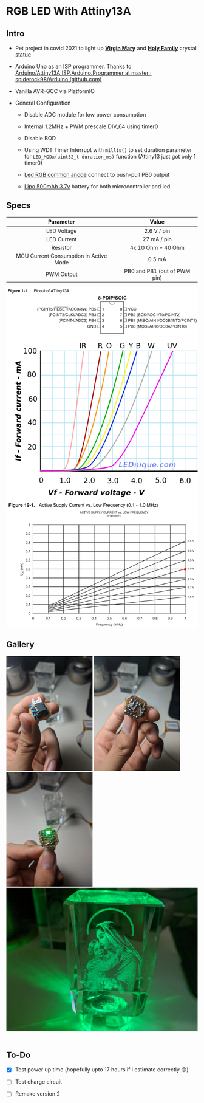 # RGB LED With Attiny13A

## Intro

- Pet project in covid 2021 to light up **[Virgin Mary](https://vi.wikipedia.org/wiki/Maria)** and **[Holy Family](https://vi.wikipedia.org/wiki/Th%C3%A1nh_Gia)** crystal statue

- Arduino Uno as an ISP programmer. Thanks to [Arduino/Attiny13A.ISP.Arduino.Programmer at master · spiderock98/Arduino (github.com)](https://github.com/spiderock98/Arduino/tree/master/Attiny13A.ISP.Arduino.Programmer)

- Vanilla AVR-GCC via PlatformIO

- General Configuration

  - Disable ADC module for low power consumption

  - Internal 1.2MHz + PWM prescale DIV_64 using timer0

  - Disable BOD

  - Using WDT Timer Interrupt with `millis()` to set duration parameter for `LED_MODx(uint32_t duration_ms)` function (Attiny13 just got only 1 timer0)

  - [Led RGB common anode](https://www.thegioiic.com/products/led-rgb-1210-dan-smd-trong-suot) connect to push-pull PB0 output

  - [Lipo 500mAh 3.7v](https://icdayroi.com/pin-lipo-500mah-3-7v) battery for both microcontroller and led

## Specs

|               Parameter                |            Value             |
| :------------------------------------: | :--------------------------: |
|              LED Voltage               |         2.6 V / pin          |
|              LED Current               |         27 mA / pin          |
|                Resistor                |      4x 10 Ohm = 40 Ohm      |
| MCU Current Consumption in Active Mode |            0.5 mA            |
|               PWM Output               | PB0 and PB1 (out of PWM pin) |

<img src="resource\docs\pinout.png" title="" alt="" data-align="center">
<img src="resource\docs\IV-curves-all-colours.png" title="" alt="" data-align="center">
<img src="resource\docs\current_consumption.png" title="" alt="" data-align="center">

## Gallery

<img src="resource\img\IMG_20210321_201045.jpg" title="" alt="" width="45%"></img>
<img src="resource\img\IMG_20210321_201058.jpg" title="" alt="" width="45%"></img>
<img src="resource\img\IMG_20210321_201135.jpg" title="" alt="" width="45%"></img>
<img src="resource\img\IMG_20210321_201204.jpg" title="" alt=""></img>
<img src="resource\img\IMG_20210321_201333.jpg" title="" alt=""></img>

## To-Do

- [x] Test power up time (hopefully upto 17 hours if i estimate correctly 😊)

- [ ] Test charge circuit

- [ ] Remake version 2
